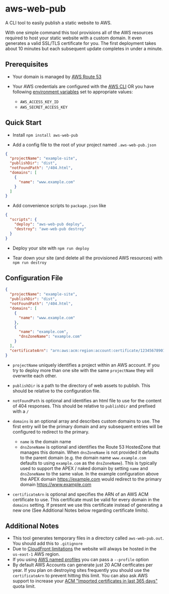 # aws-web-pub

A CLI tool to easily publish a static website to AWS.

With one simple command this tool provisions all of the AWS resources required
to host your static website with a custom domain. It even generates a valid
SSL/TLS certificate for you. The first deployment takes about 10 minutes but
each subsequent update completes in under a minute.

## Prerequisites

- Your domain is managed by [AWS Route 53](https://aws.amazon.com/route53)

- Your AWS credentials are configured with the [AWS CLI](https://docs.aws.amazon.com/cli/latest/userguide/cli-chap-welcome.html)
  OR you have following [environment variables](https://docs.aws.amazon.com/cli/latest/userguide/cli-configure-envvars.html#envvars-set) set to appropriate values:
  - `AWS_ACCESS_KEY_ID`
  - `AWS_SECRET_ACCESS_KEY`

## Quick Start

- Install `npm install aws-web-pub`

- Add a config file to the root of your project named `.aws-web-pub.json`

```json
{
  "projectName": "example-site",
  "publishDir": "dist",
  "notFoundPath": "/404.html",
  "domains": [
    {
      "name": "www.example.com"
    }
  ]
}
```

- Add convenience scripts to `package.json` like

```json
{
  "scripts": {
    "deploy": "aws-web-pub deploy",
    "destroy": "awe-web-pub destroy"
  }
}
```

- Deploy your site with `npm run deploy`

- Tear down your site (and delete all the provisioned AWS resources) with `npm run destroy`

## Configuration File

```json
{
  "projectName": "example-site",
  "publishDir": "dist",
  "notFoundPath": "/404.html",
  "domains": [
    {
      "name": "www.example.com"
    },
    {
      "name": "example.com",
      "dnsZoneName": "example.com"
    }
  ],
  "certificateArn": "arn:aws:acm:region:account:certificate/123456789012-1234-1234-1234-12345678"
}
```

- `projectName` uniquely identifies a project within an AWS account. If you try to deploy more than one site with the same `projectName` they will overwrite each other.
- `publishDir` is a path to the directory of web assets to publish. This should be relative to the configuration file.
- `notFoundPath` is optional and identifies an html file to use for the content of 404 responses. This should be relative to `publishDir` and prefixed with a `/`
- `domains` is an optional array and describes custom domains to use. The first entry will be the primary domain and any subsequent entries will be configured to redirect to the primary.

  - `name` is the domain name
  - `dnsZoneName` is optional and identifies the Route 53 HostedZone that manages this domain. When `dnsZoneName` is not provided it defaults to the parent domain (e.g. the domain name `www.example.com` defaults to using `example.com` as the `dnsZoneName`). This is typically used to support the APEX / naked domain by setting `name` and `dnsZoneName` to the same value. In the example configuration above the APEX domain https://example.com would redirect to the primary domain https://www.example.com

- `certificateArn` is optional and specifies the ARN of an AWS ACM certificate to use. This certificate must be valid for every domain in the `domains` setting. If present we use this certificate instead of generating a new one (See Additional Notes below regarding certificate limits).

## Additional Notes

- This tool generates temporary files in a directory called `aws-web-pub.out`. You should add this to `.gitignore`
- Due to [CloudFront limitations](https://docs.aws.amazon.com/AWSCloudFormation/latest/UserGuide/aws-properties-cloudfront-distribution-viewercertificate.html#cfn-cloudfront-distribution-viewercertificate-acmcertificatearn) the website will always be hosted in the `us-east-1` AWS region.
- If you using [AWS named profiles](https://docs.aws.amazon.com/cli/latest/userguide/cli-configure-profiles.html) you can pass a `--profile` option
- By default AWS Accounts can generate just 20 ACM certficates per year. If you plan on destroying sites frequently you should use the `certificateArn` to prevent hitting this limit. You can also ask AWS support to increase your [ACM "Imported certificates in last 365 days"](https://console.aws.amazon.com/servicequotas/home?#!/services/acm/quotas/L-3808DC70) quota limit.
